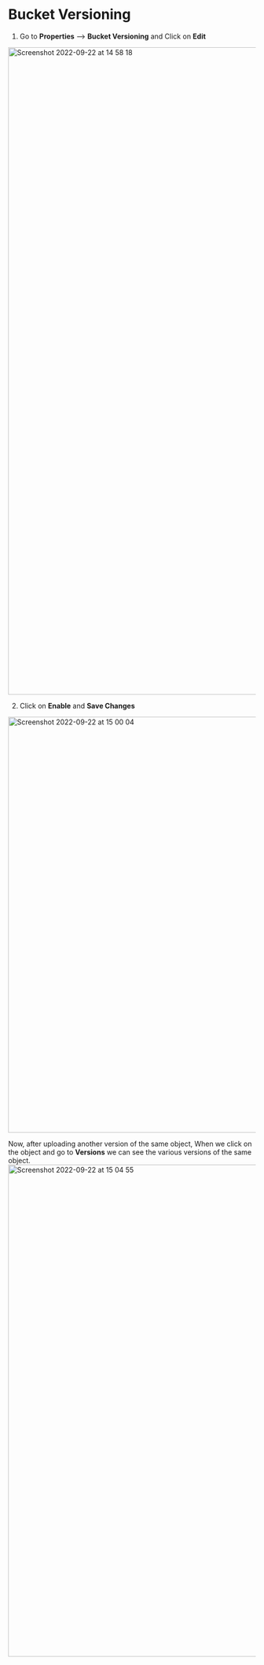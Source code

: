 # Bucket Versioning

1. Go to **Properties** --> **Bucket Versioning** and Click on **Edit**
<img width="1317" alt="Screenshot 2022-09-22 at 14 58 18" src="https://user-images.githubusercontent.com/102330725/191767041-27aea669-0505-465c-9976-786e9317ea9d.png">

2. Click on **Enable** and **Save Changes**
<img width="846" alt="Screenshot 2022-09-22 at 15 00 04" src="https://user-images.githubusercontent.com/102330725/191767483-6605a199-fac2-446d-9c20-c514c67cbc11.png">

Now, after uploading another version of the same object, When we click on the object and go to **Versions** we can see the various versions of the same object.
<img width="1001" alt="Screenshot 2022-09-22 at 15 04 55" src="https://user-images.githubusercontent.com/102330725/191768610-a5485bc6-4f30-4677-8c2f-c2b3e37a3fb0.png">

